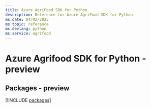 ```yaml
---
title: Azure AgriFood SDK for Python
description: Reference for Azure AgriFood SDK for Python
ms.date: 04/02/2025
ms.topic: reference
ms.devlang: python
ms.service: agrifood
---
```

# Azure Agrifood SDK for Python - preview
## Packages - preview
[!INCLUDE [packages](agrifood-index.md)]
